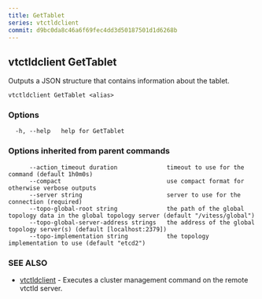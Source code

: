 ```yaml
---
title: GetTablet
series: vtctldclient
commit: d9bc0da8c46a6f69fec4dd3d50187501d1d6268b
---
```

## vtctldclient GetTablet

Outputs a JSON structure that contains information about the tablet.

```
vtctldclient GetTablet <alias>
```

### Options

```
  -h, --help   help for GetTablet
```

### Options inherited from parent commands

```
      --action_timeout duration              timeout to use for the command (default 1h0m0s)
      --compact                              use compact format for otherwise verbose outputs
      --server string                        server to use for the connection (required)
      --topo-global-root string              the path of the global topology data in the global topology server (default "/vitess/global")
      --topo-global-server-address strings   the address of the global topology server(s) (default [localhost:2379])
      --topo-implementation string           the topology implementation to use (default "etcd2")
```

### SEE ALSO

* [vtctldclient](../)	 - Executes a cluster management command on the remote vtctld server.

